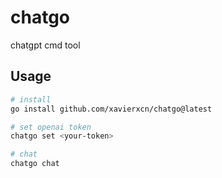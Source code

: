 # chatgo
chatgpt cmd tool

## Usage

```bash
# install
go install github.com/xavierxcn/chatgo@latest

# set openai token
chatgo set <your-token>

# chat
chatgo chat
```